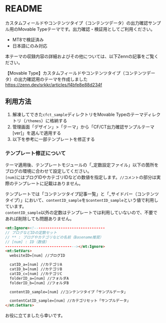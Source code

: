 # README

カスタムフィールドやコンテンツタイプ（コンテンツデータ）の出力確認サンプル用のMovable Typeテーマです。出力確認・検証用としてご利用ください。

- MT8で検証済み
- 日本語にのみ対応

本テーマの収録内容の詳細およびその他については、以下Zennの記事をご覧ください。

【Movable Type】カスタムフィールドやコンテンツタイプ（コンテンツデータ）の出力確認用のテーマを作成しました
https://zenn.dev/srkkr/articles/f4bfe8e88d234f

## 利用方法

1. 解凍してできた`cfct_sample`ディレクトリをMovable Typeのテーマディレクトリ（`/themes`）に格納する
2. 管理画面「デザイン」>「テーマ」から「CF/CT出力確認サンプルテーマ [ver]」を選んで適用する
3. 以下を参考に一部テンプレートを修正する

### テンプレート修正について

テーマ適用後、テンプレートモジュールの「_定数設定ファイル」以下の箇所をブログの環境に合わせて設定してください。  
`[num]`にはブログIDやカテゴリIDなどの数値を指定します。`//コメント`の部分は実際のテンプレートに記載はありません。

テンプレートでは「コンテンツタイプ記事一覧」と「_サイドバー（コンテンツタイプ）」において、`contentID_sample`を`$contentID_sample`という値で利用しています。  
`contentID_sample`以外の定数はテンプレートでは利用していないので、不要であれば削除しても問題ありません。

```html
<mt:Ignore><!--------------------------------
// ブログなどIDの定数セット
// ** : ブログやカテゴリなどの名前（Basename推奨）
// [num] : ID（数値）
--------------------------------></mt:Ignore>
<mt:SetVars>
  websiteID=[num] //ブログID

  catID_a=[num] //カテゴリA
  catID_b=[num] //カテゴリB
  catID_c=[num] //カテゴリC
  folderID_a=[num] //フォルダA
  folderID_b=[num] //フォルダB

  contentID_sample=[num] //コンテンツタイプ「サンプルデータ」

  contentCatID_sample=[num] //カテゴリセット「サンプルデータ」
</mt:SetVars>
```

お役に立てましたら幸いです。
